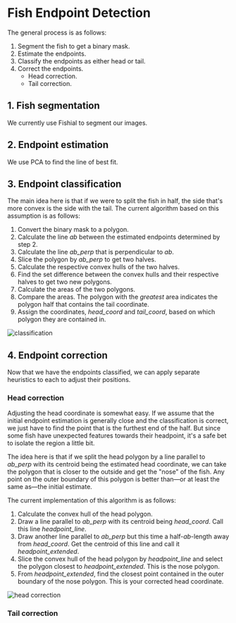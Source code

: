 # Fish Endpoint Detection

The general process is as follows:

1. Segment the fish to get a binary mask.
2. Estimate the endpoints.
3. Classify the endpoints as either head or tail.
4. Correct the endpoints.
    - Head correction.
    - Tail correction.

## 1. Fish segmentation

We currently use Fishial to segment our images.

## 2. Endpoint estimation

We use PCA to find the line of best fit.

## 3. Endpoint classification

The main idea here is that if we were to split the fish in half, the side that's more convex is the side with the tail. The current algorithm based on this assumption is as follows:

1. Convert the binary mask to a polygon.
2. Calculate the line *ab* between the estimated endpoints determined by step 2.
3. Calculate the line *ab_perp* that is perpendicular to *ab*.
4. Slice the polygon by *ab_perp* to get two halves.
5. Calculate the respective convex hulls of the two halves.
6. Find the set difference between the convex hulls and their respective halves to get two new polygons.
7. Calculate the areas of the two polygons.
8. Compare the areas. The polygon with the *greatest* area indicates the polygon half that contains the tail coordinate.
9. Assign the coordinates, *head_coord* and *tail_coord*, based on which polygon they are contained in.

![classification](https://i.ibb.co/sgR5vRM/classification.gif)

## 4. Endpoint correction

Now that we have the endpoints classified, we can apply separate heuristics to each to adjust their positions.

### Head correction

Adjusting the head coordinate is somewhat easy. If we assume that the initial endpoint estimation is generally close and the classification is correct, we just have to find the point that is the furthest end of the half. But since some fish have unexpected features towards their headpoint, it's a safe bet to isolate the region a little bit.

The idea here is that if we split the head polygon by a line parallel to *ab_perp* with its centroid being the estimated head coordinate, we can take the polygon that is closer to the outside and get the "nose" of the fish. Any point on the outer boundary of this polygon is better than—or at least the same as—the initial estimate.

The current implementation of this algorithm is as follows:

1. Calculate the convex hull of the head polygon.
2. Draw a line parallel to *ab_perp* with its centroid being *head_coord*. Call this line *headpoint_line*.
3. Draw another line parallel to *ab_perp* but this time a half-*ab*-length away from *head_coord*. Get the centroid of this line and call it *headpoint_extended*.
4. Slice the convex hull of the head polygon by *headpoint_line* and select the polygon closest to *headpoint_extended*. This is the nose polygon.
5. From *headpoint_extended*, find the closest point contained in the outer boundary of the nose polygon. This is your corrected head coordinate.

![head correction](https://i.ibb.co/Qb40fNk/headpoint-correction.gif)

### Tail correction